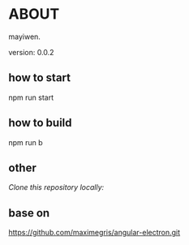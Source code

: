

# ABOUT

mayiwen.

version: 0.0.2
## how to start
npm run start

## how to build
npm run b

## other

*Clone this repository locally:*

## base on
https://github.com/maximegris/angular-electron.git
```





